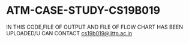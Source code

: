 # ATM-CASE-STUDY-CS19B019
IN THIS CODE,FILE OF OUTPUT AND FILE OF FLOW CHART HAS BEEN UPLOADED/U CAN CONTACT cs19b019@iittp.ac.in
